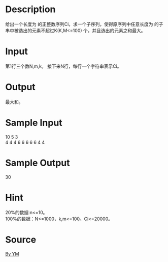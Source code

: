 
# Description

<div class="content">给出一个长度为 的正整数序列Ci，求一个子序列，使得原序列中任意长度为 的子串中被选出的元素不超过K(K,M&lt;=100) 个，并且选出的元素之和最大。
</div>

# Input

<div class="content">第1行三个数N,m,k。
接下来N行，每行一个字符串表示Ci。

</div>

# Output

<div class="content">最大和。

</div>

# Sample Input

<div class="content"><span class="sampledata">10 5 3<br/>
4 4 4 6 6 6 6 6 4 4<br/>
</span></div>

# Sample Output

<div class="content"><span class="sampledata">30<br/>
</span></div>

# Hint

<div class="content"><p>20%的数据:n&lt;=10。<br/>
100%的数据：N&lt;=1000，k,m&lt;=100。Ci&lt;=20000。<br/>
</p></div>

# Source

<div class="content"><p><a href="problemset.php?search=By YM">By YM</a></p></div>

